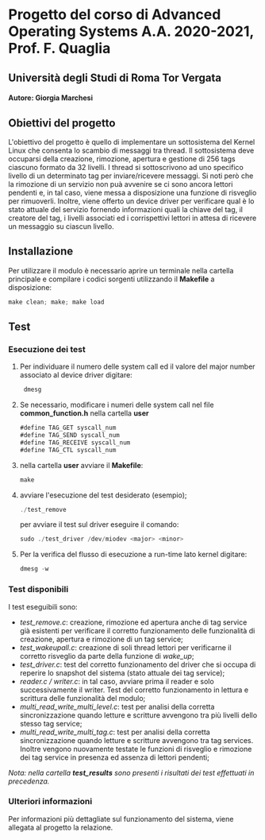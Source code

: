 # Progetto del corso di Advanced Operating Systems A.A. 2020-2021, Prof. F. Quaglia
## Università degli Studi di Roma Tor Vergata
#### Autore: Giorgia Marchesi

## Obiettivi del progetto
L'obiettivo del progetto è quello di implementare un sottosistema del Kernel Linux che consenta lo scambio di messaggi tra thread. Il sottosistema deve occuparsi della creazione, rimozione, apertura e gestione di 256 tags ciascuno formato da 32 livelli. 
I thread si sottoscrivono ad uno specifico livello di un determinato tag per inviare/ricevere messaggi. Si noti però che la rimozione di un servizio non puà avvenire se ci sono ancora lettori pendenti e, in tal caso,
viene messa a disposizione una funzione di risveglio per rimuoverli.
Inoltre, viene offerto un device driver per verificare qual è lo stato attuale del servizio fornendo informazioni quali la chiave del tag, il creatore del tag, i livelli associati ed i corrispettivi lettori in attesa di ricevere un messaggio su ciascun livello.

## Installazione
Per utilizzare il modulo è necessario aprire un terminale nella cartella principale e compilare i codici sorgenti utilizzando il **Makefile** a disposizione:
``` js
make clean; make; make load
```

## Test

### Esecuzione dei test
1. Per individuare il numero delle system call ed il valore del major number associato al device driver digitare:
    ```js
     dmesg 
   ```
   
2. Se necessario, modificare i numeri delle system call nel file **common_function.h** nella cartella **user**
     ``` js
    #define TAG_GET syscall_num
    #define TAG_SEND syscall_num
    #define TAG_RECEIVE syscall_num
    #define TAG_CTL syscall_num
    ```
3. nella cartella **user** avviare il **Makefile**:
    ``` js
    make 
   ```
4. avviare l'esecuzione del test desiderato (esempio);
    ``` js
    ./test_remove 
   ```
   per avviare il test sul driver eseguire il comando:
    ``` js
    sudo ./test_driver /dev/miodev <major> <minor> 
   ```
5. Per la verifica del flusso di esecuzione a run-time lato kernel digitare:
    ``` js
    dmesg -w 
    ```

### Test disponibili

I test eseguibili sono:

* *test_remove.c*: creazione, rimozione ed apertura anche di tag service già esistenti per verificare il corretto funzionamento delle funzionalità di creazione, apertura e rimozione di un tag service;
* *test_wakeupall.c*: creazione di soli thread lettori per verificarne il corretto risveglio da parte della funzione di *wake_up*;
* *test_driver.c*: test del corretto funzionamento del driver che si occupa di reperire lo snapshot del sistema (stato attuale dei tag service);
* *reader.c / writer.c*: in tal caso, avviare prima il reader e solo successivamente il writer. Test del corretto funzionamento in lettura e scrittura delle funzionalità del modulo; 
* *multi_read_write_multi_level.c*: test per analisi della corretta sincronizzazione quando letture e scritture avvengono tra più livelli dello stesso tag service;
* *multi_read_write_multi_tag.c*: test per analisi della corretta sincronizzazione quando letture e scritture avvengono tra tag services. Inoltre vengono nuovamente testate le funzioni di risveglio e rimozione dei tag service in presenza ed assenza di lettori pendenti; 

*Nota: nella cartella **test_results** sono presenti i risultati dei test effettuati in precedenza.*


### Ulteriori informazioni

Per informazioni più dettagliate sul funzionamento del sistema, viene allegata al progetto la relazione.

